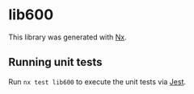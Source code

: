 # lib600

This library was generated with [Nx](https://nx.dev).

## Running unit tests

Run `nx test lib600` to execute the unit tests via [Jest](https://jestjs.io).
